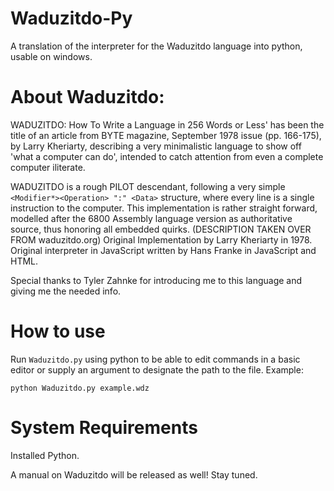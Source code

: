 # Waduzitdo-Py
A translation of the interpreter for the Waduzitdo language into python, usable on windows.

# About Waduzitdo:
WADUZITDO: How To Write a Language in 256 Words or Less' has been the title of an article from BYTE magazine, September 1978 issue (pp. 166-175), by Larry Kheriarty, describing a very minimalistic language to show off 'what a computer can do', intended to catch attention from even a complete computer iliterate.

WADUZITDO is a rough PILOT descendant, following a very simple `<Modifier*><Operation> ":" <Data>` structure, where every line is a single instruction to the computer.
This implementation is rather straight forward, modelled after the 6800 Assembly language version as authoritative source, thus honoring all embedded quirks.
(DESCRIPTION TAKEN OVER FROM waduzitdo.org)
Original Implementation by Larry Kheriarty in 1978.
Original interpreter in JavaScript written by Hans Franke in JavaScript and HTML.

Special thanks to Tyler Zahnke for introducing me to this language and giving me the needed info.

# How to use

Run `Waduzitdo.py` using python to be able to edit commands in a basic editor or supply an argument to designate the path to the file.
Example:

    python Waduzitdo.py example.wdz

# System Requirements
Installed Python.

A manual on Waduzitdo will be released as well! Stay tuned.
